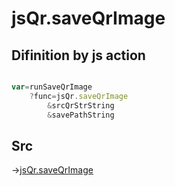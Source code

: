 # jsQr.saveQrImage

## Difinition by js action

```js.js

var=runSaveQrImage
	?func=jsQr.saveQrImage
		&srcQrStrString
		&savePathString
```

## Src

->[jsQr.saveQrImage](https://github.com/puutaro/CommandClick/blob/master/app/src/main/java/com/puutaro/commandclick/fragment_lib/terminal_fragment/js_interface/qr/JsQr.kt#L242)



